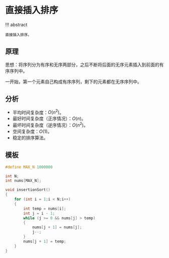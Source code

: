 # 直接插入排序

!!! abstract

    直接插入排序。

## 原理

思想：将序列分为有序和无序两部分，之后不断将后面的无序元素插入到前面的有序序列中。

一开始，第一个元素自己构成有序序列，剩下的元素都在无序序列中。

## 分析

- 平均时间复杂度：$O(n^2)$。
- 最好时间复杂度（正序情况）：$O(n)$。
- 最坏时间复杂度（逆序情况）：$O(n^2)$。
- 空间复杂度：$O(1)$。
- 稳定的排序算法。

## 模板

``` cpp
#define MAX_N 1000000

int N;
int nums[MAX_N];

void insertionSort()
{
    for (int i = 1;i < N;i++)
    {
        int temp = nums[i];
        int j = i - 1;
        while (j >= 0 && nums[j] > temp)
        {
            nums[j + 1] = nums[j];
            j--;
        }
        nums[j + 1] = temp;
    }
}
```
